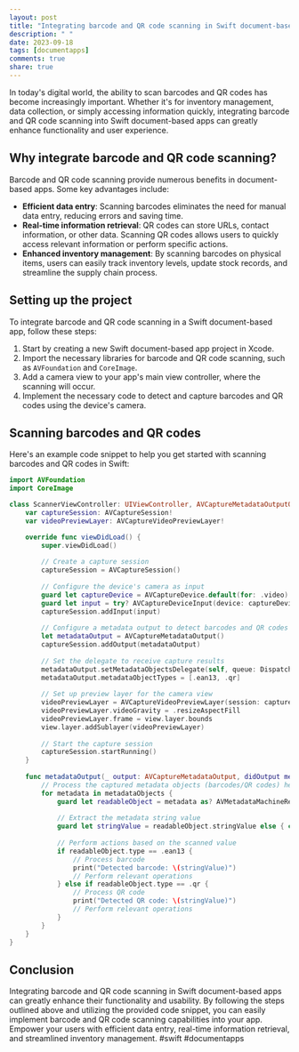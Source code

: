 ```yaml
---
layout: post
title: "Integrating barcode and QR code scanning in Swift document-based apps"
description: " "
date: 2023-09-18
tags: [documentapps]
comments: true
share: true
---
```


In today's digital world, the ability to scan barcodes and QR codes has become increasingly important. Whether it's for inventory management, data collection, or simply accessing information quickly, integrating barcode and QR code scanning into Swift document-based apps can greatly enhance functionality and user experience.

## Why integrate barcode and QR code scanning?

Barcode and QR code scanning provide numerous benefits in document-based apps. Some key advantages include:

- **Efficient data entry**: Scanning barcodes eliminates the need for manual data entry, reducing errors and saving time.
- **Real-time information retrieval**: QR codes can store URLs, contact information, or other data. Scanning QR codes allows users to quickly access relevant information or perform specific actions.
- **Enhanced inventory management**: By scanning barcodes on physical items, users can easily track inventory levels, update stock records, and streamline the supply chain process.

## Setting up the project

To integrate barcode and QR code scanning in a Swift document-based app, follow these steps:

1. Start by creating a new Swift document-based app project in Xcode.
2. Import the necessary libraries for barcode and QR code scanning, such as `AVFoundation` and `CoreImage`.
3. Add a camera view to your app's main view controller, where the scanning will occur.
4. Implement the necessary code to detect and capture barcodes and QR codes using the device's camera.

## Scanning barcodes and QR codes

Here's an example code snippet to help you get started with scanning barcodes and QR codes in Swift:

```swift
import AVFoundation
import CoreImage

class ScannerViewController: UIViewController, AVCaptureMetadataOutputObjectsDelegate {
    var captureSession: AVCaptureSession!
    var videoPreviewLayer: AVCaptureVideoPreviewLayer!

    override func viewDidLoad() {
        super.viewDidLoad()
        
        // Create a capture session
        captureSession = AVCaptureSession()
        
        // Configure the device's camera as input
        guard let captureDevice = AVCaptureDevice.default(for: .video) else { return }
        guard let input = try? AVCaptureDeviceInput(device: captureDevice) else { return }
        captureSession.addInput(input)
        
        // Configure a metadata output to detect barcodes and QR codes
        let metadataOutput = AVCaptureMetadataOutput()
        captureSession.addOutput(metadataOutput)
        
        // Set the delegate to receive capture results
        metadataOutput.setMetadataObjectsDelegate(self, queue: DispatchQueue.main)
        metadataOutput.metadataObjectTypes = [.ean13, .qr]
        
        // Set up preview layer for the camera view
        videoPreviewLayer = AVCaptureVideoPreviewLayer(session: captureSession)
        videoPreviewLayer.videoGravity = .resizeAspectFill
        videoPreviewLayer.frame = view.layer.bounds
        view.layer.addSublayer(videoPreviewLayer)
        
        // Start the capture session
        captureSession.startRunning()
    }
    
    func metadataOutput(_ output: AVCaptureMetadataOutput, didOutput metadataObjects: [AVMetadataObject], from connection: AVCaptureConnection) {
        // Process the captured metadata objects (barcodes/QR codes) here
        for metadata in metadataObjects {
            guard let readableObject = metadata as? AVMetadataMachineReadableCodeObject else { continue }
            
            // Extract the metadata string value
            guard let stringValue = readableObject.stringValue else { continue }
            
            // Perform actions based on the scanned value
            if readableObject.type == .ean13 {
                // Process barcode
                print("Detected barcode: \(stringValue)")
                // Perform relevant operations
            } else if readableObject.type == .qr {
                // Process QR code
                print("Detected QR code: \(stringValue)")
                // Perform relevant operations
            }
        }
    }
}
```

## Conclusion

Integrating barcode and QR code scanning in Swift document-based apps can greatly enhance their functionality and usability. By following the steps outlined above and utilizing the provided code snippet, you can easily implement barcode and QR code scanning capabilities into your app. Empower your users with efficient data entry, real-time information retrieval, and streamlined inventory management. #swift #documentapps